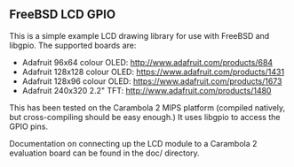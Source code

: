 FreeBSD LCD GPIO
----------------

This is a simple example LCD drawing library for use with FreeBSD and
libgpio.  The supported boards are:

* Adafruit 96x64 colour OLED: http://www.adafruit.com/products/684
* Adafruit 128x128 colour OLED: https://www.adafruit.com/products/1431
* Adafruit 128x96 colour OLED: https://www.adafruit.com/products/1673
* Adafruit 240x320 2.2" TFT: http://www.adafruit.com/products/1480

This has been tested on the Carambola 2 MIPS platform (compiled natively,
but cross-compiling should be easy enough.)  It uses libgpio to access
the GPIO pins.

Documentation on connecting up the LCD module to a Carambola 2 evaluation
board can be found in the doc/ directory.

